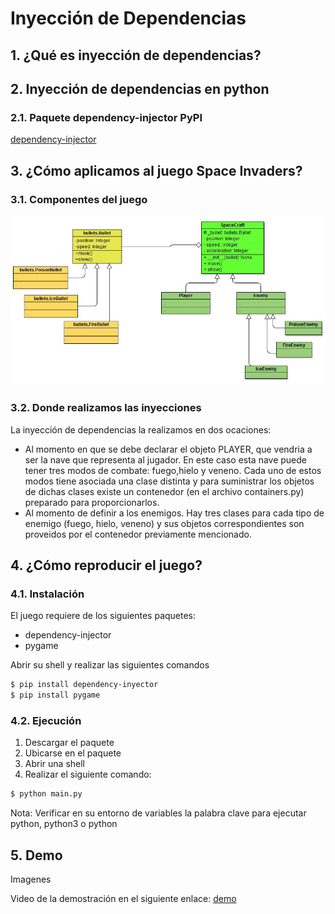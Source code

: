 
# Inyección de Dependencias

## 1. ¿Qué es inyección de dependencias?

## 2. Inyección de dependencias en python

### 2.1. Paquete dependency-injector PyPI
[dependency-injector](https://pypi.org/project/dependency-injector/)

## 3. ¿Cómo aplicamos al juego Space Invaders?

### 3.1. Componentes del juego

![Diagram](classDiagram.JPG)

### 3.2. Donde realizamos las inyecciones
La inyección de dependencias la realizamos en dos ocaciones: 
- Al momento en que se debe declarar el objeto PLAYER, que vendria a ser la nave que representa al jugador. En este caso esta nave puede tener tres modos de combate: fuego,hielo y veneno. Cada uno de estos modos tiene asociada una clase distinta y para suministrar los objetos de dichas clases existe un contenedor (en el archivo containers.py) preparado para proporcionarlos.
- Al momento de definir a los enemigos. Hay tres clases para cada tipo de enemigo (fuego, hielo, veneno) y sus objetos correspondientes son proveidos por el contenedor previamente mencionado.

## 4. ¿Cómo reproducir el juego?

### 4.1. Instalación

El juego requiere de los siguientes paquetes:
- dependency-injector
- pygame

Abrir su shell y realizar las siguientes comandos 
```sh
$ pip install dependency-inyector 
$ pip install pygame
```

### 4.2. Ejecución

1. Descargar el paquete
2. Ubicarse en el paquete
3. Abrir una shell 
4. Realizar el siguiente comando:
```sh
$ python main.py 
```

Nota: 
Verificar en su entorno de variables la palabra clave para ejecutar python, python3 o python

## 5. Demo 
Imagenes

Video de la demostración en el siguiente enlace: [demo](url)

